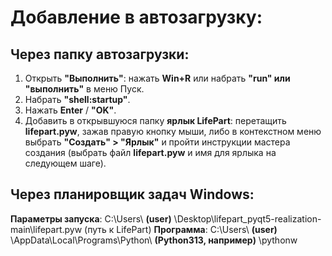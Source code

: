 # Добавление в автозагрузку:

## Через папку автозагрузки:
1. Открыть **"Выполнить"**: нажать **Win+R** или набрать **"run" или "выполнить"** в меню Пуск.
2. Набрать **"shell:startup"**.
3. Нажать **Enter** / **"ОK"**.
4. Добавить в открывшуюся папку **ярлык LifePart**: перетащить **lifepart.pyw**, зажав правую кнопку мыши, либо в контекстном меню выбрать **"Создать" > "Ярлык"** и пройти инструкции мастера создания (выбрать файл **lifepart.pyw** и имя для ярлыка на следующем шаге).

## Через планировщик задач Windows:
**Параметры запуска**:  C:\Users\ **(user)** \Desktop\lifepart_pyqt5-realization-main\lifepart.pyw  (путь к LifePart)
**Программа**:          C:\Users\ **(user)** \AppData\Local\Programs\Python\ **(Python313, например)** \pythonw
